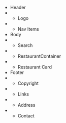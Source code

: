 
* Header
* - Logo
* - Nav Items
* Body
* - Search
* - RestaurantContainer
*   - Restaurant Card
* Footer
* - Copyright
* - Links
* - Address
* - Contact
